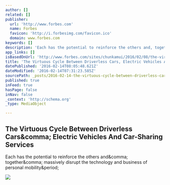 ```yaml
---
author: []
related: []
publisher:
  url: 'http://www.forbes.com'
  name: Forbes
  favicon: 'http://i.forbesimg.com/favicon.ico'
  domain: www.forbes.com
keywords: []
description: 'Each has the potential to reinforce the others and, together, massively disrupt the technology and business of personal mobility.'
app_links: []
isBasedOnUrl: 'http://www.forbes.com/sites/chunkamui/2016/02/08/the-virtuous-cycle-between-driverless-cars-electric-vehicles-and-car-sharing-services/#312049081c6c'
title: 'The Virtuous Cycle Between Driverless Cars, Electric Vehicles And Car-Sharing Services'
datePublished: '2016-02-14T08:05:48.621Z'
dateModified: '2016-02-14T07:31:23.585Z'
sourcePath: _posts/2016-02-14-the-virtuous-cycle-between-driverless-cars-electric-vehicle.md
published: true
inFeed: true
hasPage: false
inNav: false
_context: 'http://schema.org'
_type: MediaObject

---
```

<article style=""><h1>The Virtuous Cycle Between Driverless Cars&amp;comma; Electric Vehicles And Car-Sharing Services</h1><p>Each has the potential to reinforce the others and&amp;comma; together&amp;comma; massively disrupt the technology and business of personal mobility&amp;period;</p><img src="http://blogs-images.forbes.com/chunkamui/files/2016/02/virtuous-cycle.png" /></article>